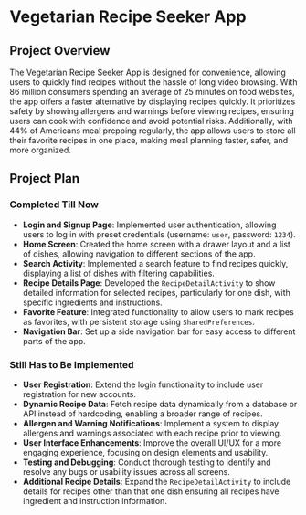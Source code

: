 # Vegetarian Recipe Seeker App

## Project Overview
The Vegetarian Recipe Seeker App is designed for convenience, allowing users to quickly find recipes without the hassle of long video browsing. With 86 million consumers spending an average of 25 minutes on food websites, the app offers a faster alternative by displaying recipes quickly. It prioritizes safety by showing allergens and warnings before viewing recipes, ensuring users can cook with confidence and avoid potential risks. Additionally, with 44% of Americans meal prepping regularly, the app allows users to store all their favorite recipes in one place, making meal planning faster, safer, and more organized.

## Project Plan

### Completed Till Now
- **Login and Signup Page**: Implemented user authentication, allowing users to log in with preset credentials (username: `user`, password: `1234`).
- **Home Screen**: Created the home screen with a drawer layout and a list of dishes, allowing navigation to different sections of the app.
- **Search Activity**: Implemented a search feature to find recipes quickly, displaying a list of dishes with filtering capabilities.
- **Recipe Details Page**: Developed the `RecipeDetailActivity` to show detailed information for selected recipes, particularly for one dish, with specific ingredients and instructions.
- **Favorite Feature**: Integrated functionality to allow users to mark recipes as favorites, with persistent storage using `SharedPreferences`.
- **Navigation Bar**: Set up a side navigation bar for easy access to different parts of the app.

### Still Has to Be Implemented
- **User Registration**: Extend the login functionality to include user registration for new accounts.
- **Dynamic Recipe Data**: Fetch recipe data dynamically from a database or API instead of hardcoding, enabling a broader range of recipes.
- **Allergen and Warning Notifications**: Implement a system to display allergens and warnings associated with each recipe prior to viewing.
- **User Interface Enhancements**: Improve the overall UI/UX for a more engaging experience, focusing on design elements and usability.
- **Testing and Debugging**: Conduct thorough testing to identify and resolve any bugs or usability issues across all screens.
- **Additional Recipe Details**: Expand the `RecipeDetailActivity` to include details for recipes other than that one dish ensuring all recipes have ingredient and instruction information.
